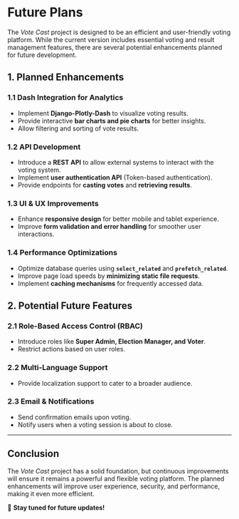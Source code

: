 <div class="pdf-header"></div>

# Future Plans

The *Vote Cast* project is designed to be an efficient and user-friendly voting platform. While the current version includes essential voting and result management features, there are several potential enhancements planned for future development.

## 1. Planned Enhancements

### **1.1 Dash Integration for Analytics**
- Implement **Django-Plotly-Dash** to visualize voting results.
- Provide interactive **bar charts and pie charts** for better insights.
- Allow filtering and sorting of vote results.

### **1.2 API Development**
- Introduce a **REST API** to allow external systems to interact with the voting system.
- Implement **user authentication API** (Token-based authentication).
- Provide endpoints for **casting votes** and **retrieving results**.

### **1.3 UI & UX Improvements**
- Enhance **responsive design** for better mobile and tablet experience.
- Improve **form validation and error handling** for smoother user interactions.

### **1.4 Performance Optimizations**
- Optimize database queries using **`select_related`** and **`prefetch_related`**.
- Improve page load speeds by **minimizing static file requests**.
- Implement **caching mechanisms** for frequently accessed data.

## 2. Potential Future Features

### **2.1 Role-Based Access Control (RBAC)**
- Introduce roles like **Super Admin, Election Manager, and Voter**.
- Restrict actions based on user roles.

### **2.2 Multi-Language Support**
- Provide localization support to cater to a broader audience.

### **2.3 Email & Notifications**
- Send confirmation emails upon voting.
- Notify users when a voting session is about to close.

---

## Conclusion
The *Vote Cast* project has a solid foundation, but continuous improvements will ensure it remains a powerful and flexible voting platform. The planned enhancements will improve user experience, security, and performance, making it even more efficient.

🚀 **Stay tuned for future updates!**
